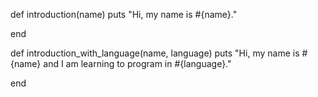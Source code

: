 def introduction(name)
  puts "Hi, my name is #{name}."
  
end

def introduction_with_language(name, language)
  puts "Hi, my name is #{name} and I am learning to program in #{language}."
  
end
